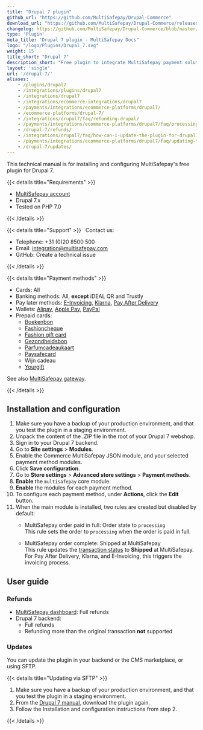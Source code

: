 ```yaml
---
title: "Drupal 7 plugin"
github_url: "https://github.com/MultiSafepay/Drupal-Commerce"
download_url: "https://github.com/MultiSafepay/Drupal-Commerce/releases/download/2.2.0/Plugin_Drupal_2.2.0.zip"
changelog: https://github.com/MultiSafepay/Drupal-Commerce/blob/master/CHANGELOG.md
type: 'Plugin'
meta_title: "Drupal 7 plugin - MultiSafepay Docs"
logo: "/logo/Plugins/Drupal_7.svg"
weight: 15
title_short: "Drupal 7"
description_short: "Free plugin to integrate MultiSafepay payment solutions with Drupal 7."
layout: 'single'
url: '/drupal-7/'
aliases: 
    - /plugins/drupal7
    - /integrations/plugins/drupal7
    - /integrations/drupal7
    - /integrations/ecommerce-integrations/drupal7
    - /payments/integrations/ecommerce-platforms/drupal7/
    - /ecommerce-platforms/drupal-7/
    - /integrations/drupal7/faq/refunding-drupal/
    - /payments/integrations/ecommerce-platforms/drupal7/faq/processing-refunds/
    - /drupal-7/refunds/
    - /integrations/drupal7/faq/how-can-i-update-the-plugin-for-drupal7/
    - /payments/integrations/ecommerce-platforms/drupal7/faq/updating-the-plugin/
    - /drupal-7/updates/
---
```


This technical manual is for installing and configuring MultiSafepay's free plugin for Drupal 7.

{{< details title="Requirements" >}}

- [MultiSafepay account](/getting-started/guide/)
- Drupal 7.x
- Tested on PHP 7.0

{{< /details >}}

{{< details title="Support" >}}
&nbsp; 
Contact us:

- Telephone: +31 (0)20 8500 500
- Email: <integration@multisafepay.com>
- GitHub: Create a technical issue

{{< /details >}}

{{< details title="Payment methods" >}}

- Cards: All
- Banking methods: All, **except** iDEAL QR and Trustly
- Pay later methods: [E-Invoicing](/payment-methods/e-invoicing), [Klarna](/payment-methods/klarna), [Pay After Delivery](/payment-methods/pay-after-delivery)
- Wallets: [Alipay](/payment-methods/alipay), [Apple Pay](/payment-methods/applepay), [PayPal](/payment-methods/paypal)
- Prepaid cards: 
    - [Boekenbon](https://www.cadeaubon.nl/cadeaubonnen/nederlandse-boekenbon)
    - [Fashioncheque](https://www.fashioncheque.com/nl)
    - [Fashion gift card](https://www.fashion-giftcard.nl)
    - [Gezondheidsbon](https://www.gezondheidsbon.nl/mhome)
    - [Parfumcadeaukaart](https://www.parfumcadeaukaart.nl)
    - [Paysafecard](/payment-methods/paysafecard)
    - Wijn cadeau
    - [Yourgift](https://www.yourgift.nl)

See also [MultiSafepay gateway](/developer/generic-gateways/#multisafepay-gateways).

{{< /details >}}

## Installation and configuration

1. Make sure you have a backup of your production environment, and that you test the plugin in a staging environment.
2. Unpack the content of the .ZIP file in the root of your Drupal 7 webshop.
3. Sign in to your Drupal 7 backend.
4. Go to **Site settings** > **Modules**. 
5. Enable the Commerce MultiSafepay JSON module, and your selected payment method modules. 
6. Click **Save configuration**.
7. Go to **Store settings** > **Advanced store settings** > **Payment methods**.
8. **Enable** the `multisafepay` core module.
9. **Enable** the modules for each payment method.
10. To configure each payment method, under **Actions**, click the **Edit** button.
11. When the main module is installed, two rules are created but disabled by default:  
    - MultiSafepay order paid in full: Order state to `processing`  
This rule sets the order to `processing` when the order is paid in full.  

    - MultiSafepay order complete: Shipped at MultiSafepay  
This rule updates the [transaction status](/about-payments/multisafepay-statuses/) to **Shipped** at MultiSafepay. For Pay After Delivery, Klarna, and E-Invoicing, this triggers the invoicing process.

## User guide

### Refunds

- [MultiSafepay dashboard](/refunds/full-partial/): Full refunds 
- Drupal 7 backend:  
    - Full refunds 
    - Refunding more than the original transaction **not** supported

### Updates

You can update the plugin in your backend or the CMS marketplace, or using SFTP.

{{< details title="Updating via SFTP" >}}

1. Make sure you have a backup of your production environment, and that you test the plugin in a staging environment.
2. From the [Drupal 7 manual](/drupal-7/), download the plugin again.
3. Follow the Installation and configuration instructions from step 2.

{{< /details >}}